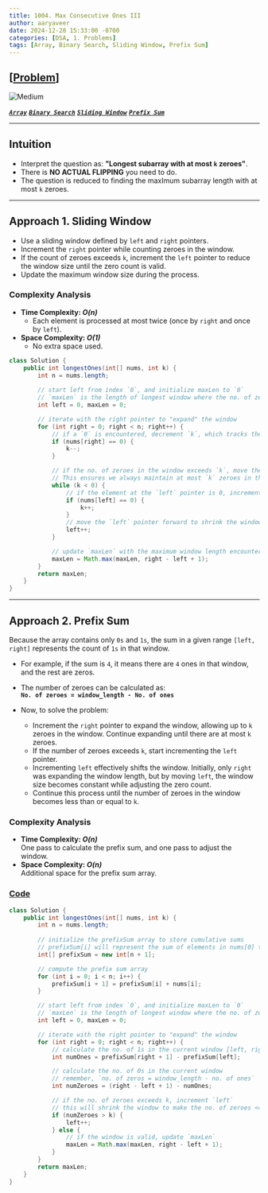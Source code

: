```yaml
---
title: 1004. Max Consecutive Ones III
author: aaryaveer
date: 2024-12-28 15:33:00 -0700
categories: [DSA, 1. Problems]
tags: [Array, Binary Search, Sliding Window, Prefix Sum]
---
```


## [[Problem](https://leetcode.com/problems/max-consecutive-ones-iii/description/)]

 <!-- ![Easy](https://img.shields.io/badge/Easy-green?style=for-the-badge)  -->
![Medium](https://img.shields.io/badge/Medium-yellow?style=for-the-badge)  
<!-- ![Hard](https://img.shields.io/badge/Hard-red?style=for-the-badge) -->

[**_`Array`_**](https://akr2803.github.io/tags/array/) [**_`Binary Search`_**](https://akr2803.github.io/tags/binary-search/) [**_`Sliding Window`_**](https://akr2803.github.io/tags/sliding-window/) [**_`Prefix Sum`_**](https://akr2803.github.io/tags/prefix-sum/)

---
## Intuition

- Interpret the question as: **"Longest subarray with at most `k` zeroes"**. 
- There is **NO ACTUAL FLIPPING** you need to do. 
- The question is reduced to finding the maxImum subarray length with at most `k` zeroes.

---

## Approach 1. Sliding Window

- Use a sliding window defined by `left` and `right` pointers.
- Increment the `right` pointer while counting zeroes in the window.
- If the count of zeroes exceeds `k`, increment the `left` pointer to reduce the window size until the zero count is valid.
- Update the maximum window size during the process.

### Complexity Analysis

- **Time Complexity: _O(n)_**  
    - Each element is processed at most twice (once by `right` and once by `left`).
- **Space Complexity: _O(1)_**  
    - No extra space used.


```java
class Solution {
    public int longestOnes(int[] nums, int k) {
        int n = nums.length;
        
        // start left from index `0`, and initialize maxLen to `0`
        // `maxLen` is the length of longest window where the no. of zeroes <= k
        int left = 0, maxLen = 0;

        // iterate with the right pointer to "expand" the window
        for (int right = 0; right < n; right++) {
            // if a `0` is encountered, decrement `k`, which tracks the no. of zeroes allowed in the window
            if (nums[right] == 0) {
                k--;
            }

            // if the no. of zeroes in the window exceeds `k`, move the `left` pointer to shrink the window
            // This ensures we always maintain at most `k` zeroes in the window
            while (k < 0) {
                // if the element at the `left` pointer is 0, increment `k` to "restore" a zero
                if (nums[left] == 0) {
                    k++;
                }
                // move the `left` pointer forward to shrink the window
                left++;
            }

            // update `maxLen` with the maximum window length encountered so far
            maxLen = Math.max(maxLen, right - left + 1);
        }
        return maxLen;
    }
}
```

---

## Approach 2. Prefix Sum 

Because the array contains only `0s` and `1s`, the sum in a given range `[left, right]` represents the count of `1s` in that window.

- For example, if the sum is `4`, it means there are `4` ones in that window, and the rest are zeros.
- The number of zeroes can be calculated as:  
  **`No. of zeroes = window_length - No. of ones`**

- Now, to solve the problem:  
    - Increment the `right` pointer to expand the window, allowing up to `k` zeroes in the window. Continue expanding until there are at most `k` zeroes.  
    - If the number of zeroes exceeds `k`, start incrementing the `left` pointer.  
    - Incrementing `left` effectively shifts the window. Initially, only `right` was expanding the window length, but by moving `left`, the window size becomes constant while adjusting the zero count.  
    - Continue this process until the number of zeroes in the window becomes less than or equal to `k`.


### Complexity Analysis

- **Time Complexity: _O(n)_**  
  One pass to calculate the prefix sum, and one pass to adjust the window.
- **Space Complexity: _O(n)_**  
  Additional space for the prefix sum array.


### [Code](https://github.com/AKR-2803/DSA-Declassified/blob/main/POTD-Leetcode/December/code/BestSightseeingPair.java)

```java
class Solution {
    public int longestOnes(int[] nums, int k) {
        int n = nums.length;
        
        // initialize the prefixSum array to store cumulative sums
        // prefixSum[i] will represent the sum of elements in nums[0] to nums[i-1]
        int[] prefixSum = new int[n + 1];

        // compute the prefix sum array
        for (int i = 0; i < n; i++) {
            prefixSum[i + 1] = prefixSum[i] + nums[i];
        }

        // start left from index `0`, and initialize maxLen to `0`
        // `maxLen` is the length of longest window where the no. of zeroes <= k
        int left = 0, maxLen = 0;

        // iterate with the right pointer to "expand" the window
        for (int right = 0; right < n; right++) {
            // calculate the no. of 1s in the current window [left, right]
            int numOnes = prefixSum[right + 1] - prefixSum[left];

            // calculate the no. of 0s in the current window
            // remember, `no. of zeros = window_length - no. of ones`
            int numZeroes = (right - left + 1) - numOnes;

            // if the no. of zeroes exceeds k, increment `left`
            // this will shrink the window to make the no. of zeroes <= k
            if (numZeroes > k) {
                left++;
            } else {
                // if the window is valid, update `maxLen`
                maxLen = Math.max(maxLen, right - left + 1);
            }
        }
        return maxLen;
    }
}
```